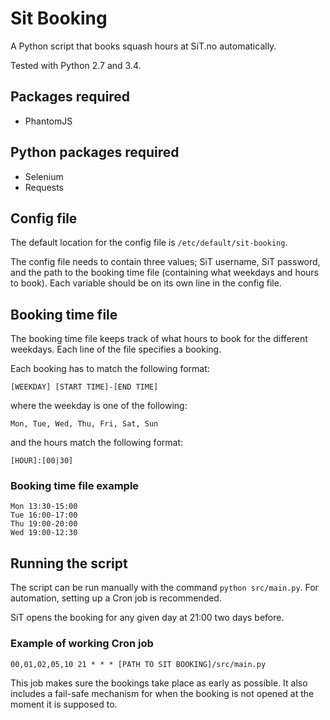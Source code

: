 # Sit Booking

A Python script that books squash hours at SiT.no automatically.

Tested with Python 2.7 and 3.4.

## Packages required
* PhantomJS

## Python packages required
* Selenium
* Requests

## Config file

The default location for the config file is ```/etc/default/sit-booking```.

The config file needs to contain three values; SiT username, SiT password, and the path to the booking time file (containing what weekdays and hours to book). Each variable should be on its own line in the config file.

## Booking time file

The booking time file keeps track of what hours to book for the different weekdays. Each line of the file specifies a booking.

Each booking has to match the following format:

```
[WEEKDAY] [START TIME]-[END TIME]
```

where the weekday is one of the following:

```
Mon, Tue, Wed, Thu, Fri, Sat, Sun
```

and the hours match the following format:

```
[HOUR]:[00|30]
```

### Booking time file example

```
Mon 13:30-15:00
Tue 16:00-17:00
Thu 19:00-20:00
Wed 19:00-12:30
```

## Running the script

The script can be run manually with the command ```python src/main.py```. For automation, setting up a Cron job is recommended.

SiT opens the booking for any given day at 21:00 two days before.

### Example of working Cron job

```
00,01,02,05,10 21 * * * [PATH TO SIT BOOKING]/src/main.py
```

This job makes sure the bookings take place as early as possible. It also includes a fail-safe mechanism for when the booking is not opened at the moment it is supposed to.
